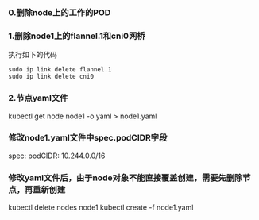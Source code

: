 ### 0.删除node上的工作的POD
### 1.删除node1上的flannel.1和cni0网桥
执行如下的代码
```
sudo ip link delete flannel.1
sudo ip link delete cni0
```

### 2.节点yaml文件
kubectl get node node1 -o yaml > node1.yaml
### 修改node1.yaml文件中spec.podCIDR字段
spec:
  podCIDR: 10.244.0.0/16
  
### 修改yaml文件后，由于node对象不能直接覆盖创建，需要先删除节点，再重新创建
kubectl delete nodes  node1
kubectl create -f node1.yaml

